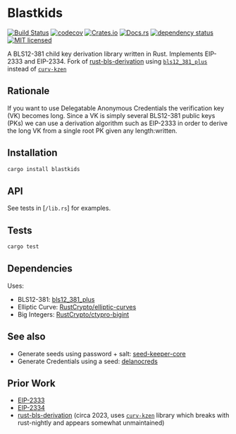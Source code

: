 # Blastkids

[![Build Status](https://travis-ci.com/DougAnderson444/blastkids.svg?branch=master)](https://travis-ci.com/DougAnderson444/blastkids)
[![codecov](https://codecov.io/gh/DougAnderson444/blastkids/branch/master/graph/badge.svg)](https://codecov.io/gh/DougAnderson444/blastkids)
[![Crates.io](https://img.shields.io/crates/v/blastkids.svg)](https://crates.io/crates/blastkids)
[![Docs.rs](https://docs.rs/blastkids/badge.svg)](https://docs.rs/blastkids)
[![dependency status](https://deps.rs/repo/github/DougAnderson444/blastkids/status.svg)](https://deps.rs/repo/github/DougAnderson444/blastkids)
[![MIT licensed](https://img.shields.io/badge/license-MIT-blue.svg)](./LICENSE)

A BLS12-381 child key derivation library written in Rust. Implements EIP-2333 and EIP-2334. Fork of [rust-bls-derivation](https://github.com/taiyi-research-institute/rust-bls-derivation) using [`bls12_381_plus`](https://github.com/mikelodder7/bls12_381_plus) instead of [`curv-kzen`](https://crates.io/crates/curv-kzen)

## Rationale

If you want to use Delegatable Anonymous Credentials the verification key (VK) becomes long. Since a VK is simply several BLS12-381 public keys (PKs) we can use a derivation algorithm such as EIP-2333 in order to derive the long VK from a single root PK given any length:written.

## Installation

```bash
cargo install blastkids
```

## API

See tests in [`/lib.rs`] for examples.

## Tests

```bash
cargo test
```

## Dependencies

Uses:

- BLS12-381: [bls12_381_plus](https://crates.io/crates/bls12_381_plus)
- Elliptic Curve: [RustCrypto/elliptic-curves](https://crates.io/crates/elliptic-curve)
- Big Integers: [RustCrypto/ctypro-bigint](https://crates.io/crates/crypto-bigint)

## See also

- Generate seeds using password + salt: [seed-keeper-core](https://github.com/DougAnderson444/seed-keeper)
- Generate Credentials using a seed: [delanocreds](https://github.com/DougAnderson444/delanocreds)

## Prior Work

- [EIP-2333](https://eips.ethereum.org/EIPS/eip-2333)
- [EIP-2334](https://eips.ethereum.org/EIPS/eip-2334)
- [rust-bls-derivation](https://github.com/taiyi-research-institute/rust-bls-derivation) (circa 2023, uses [`curv-kzen`](https://crates.io/crates/curv-kzen) library which breaks with rust-nightly and appears somewhat unmaintained)
